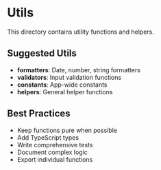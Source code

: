 # Utils

This directory contains utility functions and helpers.

## Suggested Utils

- **formatters**: Date, number, string formatters
- **validators**: Input validation functions
- **constants**: App-wide constants
- **helpers**: General helper functions

## Best Practices

- Keep functions pure when possible
- Add TypeScript types
- Write comprehensive tests
- Document complex logic
- Export individual functions
